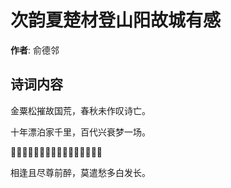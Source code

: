 # 次韵夏楚材登山阳故城有感

**作者**: 俞德邻

## 诗词内容

金粟松摧故国荒，春秋未作叹诗亡。

十年漂泊家千里，百代兴衰梦一场。

𧏖浦风清波鸭绿，渔梁春暖酒鹅黄。

相逢且尽尊前醉，莫遣愁多白发长。

